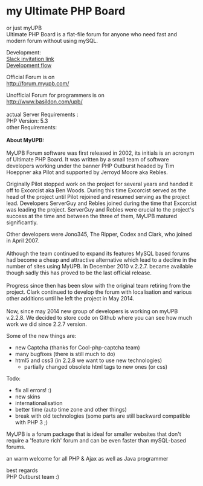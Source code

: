 my Ultimate PHP Board
========
or just myUPB <br>
Ultimate PHP Board is a flat-file forum for anyone who need fast and modern forum without using mySQL.

Development:  
[Slack invitation link](https://join.slack.com/myupb/shared_invite/MTk3NjIyMzEzNDQyLTE0OTc0NDQ5NTEtM2M3YjEwYWRjYw)  
[Development flow](hhttps://github.com/PHP-Outburst/myUPB/projects/1)

Official Forum is on <br>
http://forum.myupb.com/

Unofficial Forum for programmers is on <br>
http://www.basildon.com/upb/<br>
<br>
actual Server Requirements :<br>
PHP Version: 5.3<br>
other Requirements:<br>
<br>
<b>About MyUPB:</b><br>
<br>
MyUPB Forum software was first released in 2002, its initials is an acronym of Ultimate PHP Board.
It was written by a small team of software developers working under the banner PHP Outburst headed by Tim Hoeppner aka Pilot and supported by Jerroyd Moore aka Rebles.

Originally Pilot stopped work on the project for several years and handed it off to Excorcist aka Ben Woods. During this time Excorcist served as the head of the project until Pilot rejoined and resumed serving as the project lead. Developers ServerGuy and Rebles joined during the time that Excorcist was leading the project. ServerGuy and Rebles were crucial to the project's success at the time and between the three of them, MyUPB matured significantly.

Other developers were Jono345, The Ripper, Codex and Clark, who joined in April 2007.<br>
<br>
Although the team continued to expand its features MySQL based forums had become a cheap and attractive alternative which lead to a decline in the number of sites using MyUPB.
In December 2010 v.2.2.7. became available though sadly this has proved to be the last official release.<br>
<br>
Progress since then has been slow with the original team retiring from the project. Clark continued to develop the forum with localisation and various other additions until he left the project in May 2014.<br>
<br>
Now, since may 2014 new group of developers is working on myUPB v.2.2.8.
We decided to store code on Github where you can see how much work we did since 2.2.7 version.
  
Some of the new things are:  

- new Captcha (thanks for Cool-php-captcha team)
- many bugfixes (there is still much to do)
- html5 and css3 (in 2.2.8 we want to use new technologies)
  - partially changed obsolete html tags to new ones (or css)
  
Todo:

- fix all errors! :)
- new skins
- internationalisation
- better time (auto time zone and other things)
- break with old technologies (some parts are still backward compatible with PHP 3 ;)

MyUPB is a forum package that is ideal for smaller websites that don't require a 'feature rich' forum and can be even faster than mySQL-based forums.

an warm welcome for all PHP & Ajax as well as Java programmer


best regards<br>
PHP Outburst team :)




